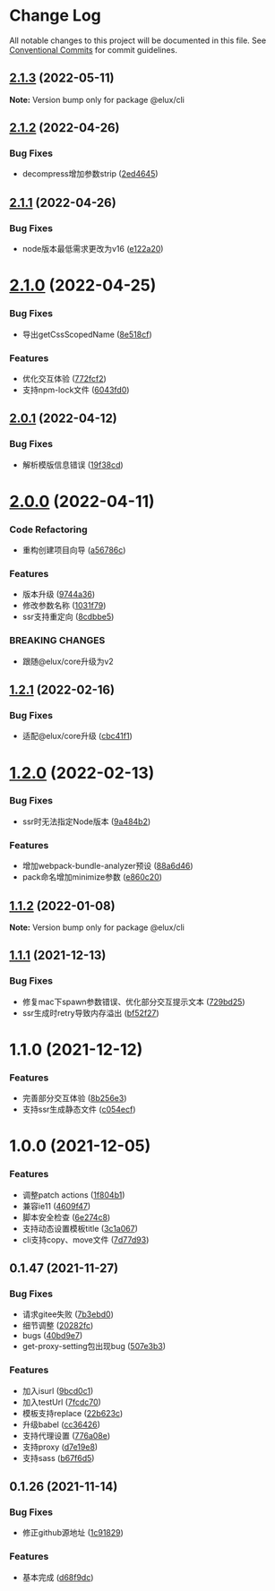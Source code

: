 # Change Log

All notable changes to this project will be documented in this file.
See [Conventional Commits](https://conventionalcommits.org) for commit guidelines.

## [2.1.3](https://github.com/hiisea/elux/compare/@elux/cli@2.1.2...@elux/cli@2.1.3) (2022-05-11)

**Note:** Version bump only for package @elux/cli





## [2.1.2](https://github.com/hiisea/elux/compare/@elux/cli@2.1.1...@elux/cli@2.1.2) (2022-04-26)


### Bug Fixes

* decompress增加参数strip ([2ed4645](https://github.com/hiisea/elux/commit/2ed46458c03cbcdbde7854d29bb2146ac6a1de4a))





## [2.1.1](https://github.com/hiisea/elux/compare/@elux/cli@2.1.0...@elux/cli@2.1.1) (2022-04-26)


### Bug Fixes

* node版本最低需求更改为v16 ([e122a20](https://github.com/hiisea/elux/commit/e122a2094594e77bc28b86256fd370424ee2ba05))





# [2.1.0](https://github.com/hiisea/elux/compare/@elux/cli@2.0.1...@elux/cli@2.1.0) (2022-04-25)


### Bug Fixes

* 导出getCssScopedName ([8e518cf](https://github.com/hiisea/elux/commit/8e518cfeb543315768187e801ac9472ec2d7c78b))


### Features

* 优化交互体验 ([772fcf2](https://github.com/hiisea/elux/commit/772fcf21966a1d5bff6463921889fb2a7a03d8c6))
* 支持npm-lock文件 ([6043fd0](https://github.com/hiisea/elux/commit/6043fd0248a3a54e09a35c27adf1fd7a1f100207))





## [2.0.1](https://github.com/hiisea/elux/compare/@elux/cli@2.0.0...@elux/cli@2.0.1) (2022-04-12)


### Bug Fixes

* 解析模版信息错误 ([19f38cd](https://github.com/hiisea/elux/commit/19f38cd75e0b2443434e224b087f0ecf3a55af7d))





# [2.0.0](https://github.com/hiisea/elux/compare/@elux/cli@1.2.1...@elux/cli@2.0.0) (2022-04-11)


### Code Refactoring

* 重构创建项目向导 ([a56786c](https://github.com/hiisea/elux/commit/a56786c0447ed95e9f26d06b219d6c0858cff0a3))


### Features

* 版本升级 ([9744a36](https://github.com/hiisea/elux/commit/9744a365f06b64d09a6a5d46bf545f8309d77e83))
* 修改参数名称 ([1031f79](https://github.com/hiisea/elux/commit/1031f791866a0cf43335ed8f6d09ddb51c731a57))
* ssr支持重定向 ([8cdbbe5](https://github.com/hiisea/elux/commit/8cdbbe51a632bf88c422c36960a920a1239d6f0b))


### BREAKING CHANGES

* 跟随@elux/core升级为v2





## [1.2.1](https://github.com/hiisea/elux/compare/@elux/cli@1.2.0...@elux/cli@1.2.1) (2022-02-16)


### Bug Fixes

* 适配@elux/core升级 ([cbc41f1](https://github.com/hiisea/elux/commit/cbc41f1f033070438d104478e7e24adedc6f6d74))





# [1.2.0](https://github.com/hiisea/elux/compare/@elux/cli@1.1.2...@elux/cli@1.2.0) (2022-02-13)


### Bug Fixes

* ssr时无法指定Node版本 ([9a484b2](https://github.com/hiisea/elux/commit/9a484b2eccda6573713cef0d0ba9b14a07f420a7))


### Features

* 增加webpack-bundle-analyzer预设 ([88a6d46](https://github.com/hiisea/elux/commit/88a6d46230698150988c16f7ae5abf080efa9151))
* pack命名增加minimize参数 ([e860c20](https://github.com/hiisea/elux/commit/e860c2094d53ad935ab2f6cb2e6aa0cff25ad05c))





## [1.1.2](https://github.com/hiisea/elux/compare/@elux/cli@1.1.1...@elux/cli@1.1.2) (2022-01-08)

**Note:** Version bump only for package @elux/cli





## [1.1.1](https://github.com/hiisea/elux/compare/@elux/cli@1.1.0...@elux/cli@1.1.1) (2021-12-13)


### Bug Fixes

* 修复mac下spawn参数错误、优化部分交互提示文本 ([729bd25](https://github.com/hiisea/elux/commit/729bd25aea39b883d19f99a81068d52504a18c1a))
* ssr生成时retry导致内存溢出 ([bf52f27](https://github.com/hiisea/elux/commit/bf52f27484d9ec35f40c06ecba468c18638810d6))





# 1.1.0 (2021-12-12)


### Features

* 完善部分交互体验 ([8b256e3](https://github.com/hiisea/elux/commit/8b256e3fc6498e528a9d1b0c4afff76ee6fef612))
* 支持ssr生成静态文件 ([c054ecf](https://github.com/hiisea/elux/commit/c054ecf99acf1114041cdfba7eb1e6bf83e4914b))



# 1.0.0 (2021-12-05)


### Features

* 调整patch actions ([1f804b1](https://github.com/hiisea/elux/commit/1f804b1058e38214ce511acd4f762f525dac7c35))
* 兼容ie11 ([4609f47](https://github.com/hiisea/elux/commit/4609f476881f0dabee59cd92c7fca6af23c7ed60))
* 脚本安全检查 ([6e274c8](https://github.com/hiisea/elux/commit/6e274c89a88696d0d0297402cc65d14adacd2d89))
* 支持动态设置模板title ([3c1a067](https://github.com/hiisea/elux/commit/3c1a067ea6a39614a5c74394088dd776f182e332))
* cli支持copy、move文件 ([7d77d93](https://github.com/hiisea/elux/commit/7d77d937ddc8875cb284dc896f8a60c77fe90d79))



## 0.1.47 (2021-11-27)


### Bug Fixes

* 请求gitee失败 ([7b3ebd0](https://github.com/hiisea/elux/commit/7b3ebd04008e562e06d39982f054f99bb82f92ad))
* 细节调整 ([20282fc](https://github.com/hiisea/elux/commit/20282fc143dc97ca71f3a0c56924d14e891c0a9f))
* bugs ([40bd9e7](https://github.com/hiisea/elux/commit/40bd9e74b90d704eec92aa9e89e197d93af3cb76))
* get-proxy-setting包出现bug ([507e3b3](https://github.com/hiisea/elux/commit/507e3b348d64bea79012b147d7e4e587a4c6c100))


### Features

* 加入isurl ([9bcd0c1](https://github.com/hiisea/elux/commit/9bcd0c169f6f6a4d00d2cb82435d7471d0a13441))
* 加入testUrl ([7fcdc70](https://github.com/hiisea/elux/commit/7fcdc705f50c464081ee61f5b03367ea6ab7d9f2))
* 模板支持replace ([22b623c](https://github.com/hiisea/elux/commit/22b623c30cc91f8168fc6c7cfcd055809239afbb))
* 升级babel ([cc36426](https://github.com/hiisea/elux/commit/cc3642678d31ae4c60664bf62789f928ce631f75))
* 支持代理设置 ([776a08e](https://github.com/hiisea/elux/commit/776a08eb8071b734bcde4f9e00a2ed723e56f19f))
* 支持proxy ([d7e19e8](https://github.com/hiisea/elux/commit/d7e19e8bea151cd58d5c583a916daa53621b91c6))
* 支持sass ([b67f6d5](https://github.com/hiisea/elux/commit/b67f6d525b4dc55658bb9bd917857be9d2d12650))



## 0.1.26 (2021-11-14)


### Bug Fixes

* 修正github源地址 ([1c91829](https://github.com/hiisea/elux/commit/1c918290758433ab5c4865229f8114a9492b36dd))


### Features

* 基本完成 ([d68f9dc](https://github.com/hiisea/elux/commit/d68f9dc0947425158b9ca92e75b8588247945163))
